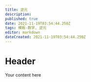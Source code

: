 ```yaml
---
title: 逆元
description: 
published: true
date: 2021-11-19T03:54:44.250Z
tags: 模板-数学, 逆元
editor: markdown
dateCreated: 2021-11-19T03:54:44.250Z
---
```


# Header
Your content here